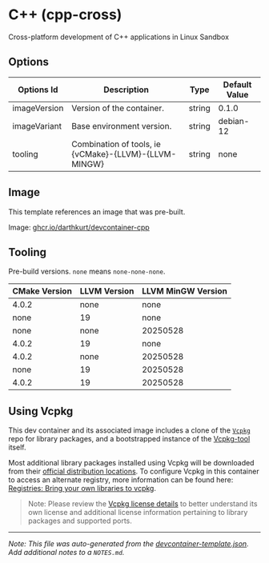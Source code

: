 
# C++ (cpp-cross)

Cross-platform development of C++ applications in Linux Sandbox

## Options

| Options Id | Description | Type | Default Value |
|-----|-----|-----|-----|
| imageVersion | Version of the container. | string | 0.1.0 |
| imageVariant | Base environment version. | string | debian-12 |
| tooling | Combination of tools, ie {vCMake}-{LLVM}-{LLVM-MINGW} | string | none |

## Image

This template references an image that was pre-built.

Image: [ghcr.io/darthkurt/devcontainer-cpp](https://github.com/DarthKurt/devcontainers/tree/main/src/devcontainer-cpp)

## Tooling

Pre-build versions. `none` means `none-none-none`.

| CMake Version | LLVM Version | LLVM MinGW Version |
|---------------|--------------|--------------------|
| 4.0.2         | none         | none               |
| none          | 19           | none               |
| none          | none         | 20250528           |
| 4.0.2         | 19           | none               |
| 4.0.2         | none         | 20250528           |
| none          | 19           | 20250528           |
| 4.0.2         | 19           | 20250528           |

## Using Vcpkg

This dev container and its associated image includes a clone of the [`Vcpkg`](https://github.com/microsoft/vcpkg) repo for library packages, and a bootstrapped instance of the [Vcpkg-tool](https://github.com/microsoft/vcpkg-tool) itself.

Most additional library packages installed using Vcpkg will be downloaded from their [official distribution locations](https://github.com/microsoft/vcpkg#security). To configure Vcpkg in this container to access an alternate registry, more information can be found here: [Registries: Bring your own libraries to vcpkg](https://devblogs.microsoft.com/cppblog/registries-bring-your-own-libraries-to-vcpkg/).

> Note: Please review the [Vcpkg license details](https://github.com/microsoft/vcpkg#license) to better understand its own license and additional license information pertaining to library packages and supported ports.


---

_Note: This file was auto-generated from the [devcontainer-template.json](https://github.com/DarthKurt/devcontainers-templates/blob/main/src/cpp-cross/devcontainer-template.json).  Add additional notes to a `NOTES.md`._
